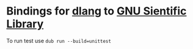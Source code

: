 # Bindings for [dlang](dlang.org) to [GNU Sientific Library](http://www.gnu.org/software/gsl/)

To run test use `dub run --build=unittest`